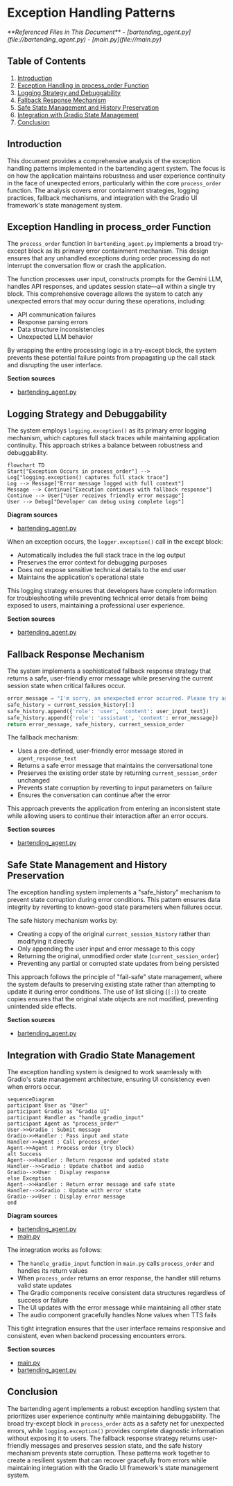 # Exception Handling Patterns

<cite>
**Referenced Files in This Document**   
- [bartending_agent.py](file://bartending_agent.py)
- [main.py](file://main.py)
</cite>

## Table of Contents
1. [Introduction](#introduction)
2. [Exception Handling in process_order Function](#exception-handling-in-process_order-function)
3. [Logging Strategy and Debuggability](#logging-strategy-and-debuggability)
4. [Fallback Response Mechanism](#fallback-response-mechanism)
5. [Safe State Management and History Preservation](#safe-state-management-and-history-preservation)
6. [Integration with Gradio State Management](#integration-with-gradio-state-management)
7. [Conclusion](#conclusion)

## Introduction
This document provides a comprehensive analysis of the exception handling patterns implemented in the bartending agent system. The focus is on how the application maintains robustness and user experience continuity in the face of unexpected errors, particularly within the core `process_order` function. The analysis covers error containment strategies, logging practices, fallback mechanisms, and integration with the Gradio UI framework's state management system.

## Exception Handling in process_order Function

The `process_order` function in `bartending_agent.py` implements a broad try-except block as its primary error containment mechanism. This design ensures that any unhandled exceptions during order processing do not interrupt the conversation flow or crash the application.

The function processes user input, constructs prompts for the Gemini LLM, handles API responses, and updates session state—all within a single try block. This comprehensive coverage allows the system to catch any unexpected errors that may occur during these operations, including:

- API communication failures
- Response parsing errors
- Data structure inconsistencies
- Unexpected LLM behavior

By wrapping the entire processing logic in a try-except block, the system prevents these potential failure points from propagating up the call stack and disrupting the user interface.

**Section sources**
- [bartending_agent.py](file://bartending_agent.py#L152-L292)

## Logging Strategy and Debuggability

The system employs `logging.exception()` as its primary error logging mechanism, which captures full stack traces while maintaining application continuity. This approach strikes a balance between robustness and debuggability.

```mermaid
flowchart TD
Start["Exception Occurs in process_order"] --> Log["logging.exception() captures full stack trace"]
Log --> Message["Error message logged with full context"]
Message --> Continue["Execution continues with fallback response"]
Continue --> User["User receives friendly error message"]
User --> Debug["Developer can debug using complete logs"]
```

**Diagram sources**
- [bartending_agent.py](file://bartending_agent.py#L291)

When an exception occurs, the `logger.exception()` call in the except block:
- Automatically includes the full stack trace in the log output
- Preserves the error context for debugging purposes
- Does not expose sensitive technical details to the end user
- Maintains the application's operational state

This logging strategy ensures that developers have complete information for troubleshooting while preventing technical error details from being exposed to users, maintaining a professional user experience.

**Section sources**
- [bartending_agent.py](file://bartending_agent.py#L291)

## Fallback Response Mechanism

The system implements a sophisticated fallback response strategy that returns a safe, user-friendly error message while preserving the current session state when critical failures occur.

```python
error_message = "I'm sorry, an unexpected error occurred. Please try again later."
safe_history = current_session_history[:]
safe_history.append({'role': 'user', 'content': user_input_text})
safe_history.append({'role': 'assistant', 'content': error_message})
return error_message, safe_history, current_session_order
```

The fallback mechanism:
- Uses a pre-defined, user-friendly error message stored in `agent_response_text`
- Returns a safe error message that maintains the conversational tone
- Preserves the existing order state by returning `current_session_order` unchanged
- Prevents state corruption by reverting to input parameters on failure
- Ensures the conversation can continue after the error

This approach prevents the application from entering an inconsistent state while allowing users to continue their interaction after an error occurs.

**Section sources**
- [bartending_agent.py](file://bartending_agent.py#L289-L292)

## Safe State Management and History Preservation

The exception handling system implements a "safe_history" mechanism to prevent state corruption during error conditions. This pattern ensures data integrity by reverting to known-good state parameters when failures occur.

The safe history mechanism works by:
- Creating a copy of the original `current_session_history` rather than modifying it directly
- Only appending the user input and error message to this copy
- Returning the original, unmodified order state (`current_session_order`)
- Preventing any partial or corrupted state updates from being persisted

This approach follows the principle of "fail-safe" state management, where the system defaults to preserving existing state rather than attempting to update it during error conditions. The use of list slicing (`[:]`) to create copies ensures that the original state objects are not modified, preventing unintended side effects.

**Section sources**
- [bartending_agent.py](file://bartending_agent.py#L289-L292)

## Integration with Gradio State Management

The exception handling system is designed to work seamlessly with Gradio's state management architecture, ensuring UI consistency even when errors occur.

```mermaid
sequenceDiagram
participant User as "User"
participant Gradio as "Gradio UI"
participant Handler as "handle_gradio_input"
participant Agent as "process_order"
User->>Gradio : Submit message
Gradio->>Handler : Pass input and state
Handler->>Agent : Call process_order
Agent->>Agent : Process order (try block)
alt Success
Agent-->>Handler : Return response and updated state
Handler-->>Gradio : Update chatbot and audio
Gradio-->>User : Display response
else Exception
Agent-->>Handler : Return error message and safe state
Handler-->>Gradio : Update with error state
Gradio-->>User : Display error message
end
```

**Diagram sources**
- [bartending_agent.py](file://bartending_agent.py#L152-L292)
- [main.py](file://main.py#L30-L55)

The integration works as follows:
- The `handle_gradio_input` function in `main.py` calls `process_order` and handles its return values
- When `process_order` returns an error response, the handler still returns valid state updates
- The Gradio components receive consistent data structures regardless of success or failure
- The UI updates with the error message while maintaining all other state
- The audio component gracefully handles None values when TTS fails

This tight integration ensures that the user interface remains responsive and consistent, even when backend processing encounters errors.

**Section sources**
- [main.py](file://main.py#L30-L55)
- [bartending_agent.py](file://bartending_agent.py#L152-L292)

## Conclusion
The bartending agent implements a robust exception handling system that prioritizes user experience continuity while maintaining debuggability. The broad try-except block in `process_order` acts as a safety net for unexpected errors, while `logging.exception()` provides complete diagnostic information without exposing it to users. The fallback response strategy returns user-friendly messages and preserves session state, and the safe history mechanism prevents state corruption. These patterns work together to create a resilient system that can recover gracefully from errors while maintaining integration with the Gradio UI framework's state management system.